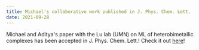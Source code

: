 ```yaml
---
title: Michael's collaborative work published in J. Phys. Chem. Lett.
date: 2021-09-28
---
```


Michael and Aditya's paper with the Lu lab (UMN) on ML of heterobimetallic complexes has been accepted in J. Phys. Chem. Lett.! Check it out [here](https://pubs.acs.org/doi/full/10.1021/acs.jpclett.1c02852)!

<!--more-->
